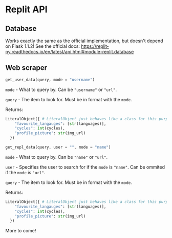 # Replit API

## Database

Works exactly the same as the official implementation, but doesn't depend on Flask 1.1.2! See the official docs: https://replit-py.readthedocs.io/en/latest/api.html#module-replit.database

## Web scraper

```python
get_user_data(query, mode = "username")
```
`mode` - What to query by. Can be `"username"` or `"url"`.

`query` - The item to look for. Must be in format with the `mode`.

Returns: 
```python
LiteralObject({ # LiteralObject just behaves like a class for this purpose. Keys = Attributes.
    "favourite_langauges": [str(languages)],
    "cycles": int(cycles),
    "profile_picture": str(img_url)
  })
```

```python
get_repl_data(query, user = "", mode = "name")
```
`mode` - What to query by. Can be `"name"` or `"url"`.

`user` - Specifies the user to search for if the `mode` is `"name"`. Can be ommited if the `mode` is `"url"`.

`query` - The item to look for. Must be in format with the `mode`.

Returns: 
```python
LiteralObject({ # LiteralObject just behaves like a class for this purpose. Keys = Attributes.
    "favourite_langauges": [str(languages)],
    "cycles": int(cycles),
    "profile_picture": str(img_url)
  })
```

More to come!